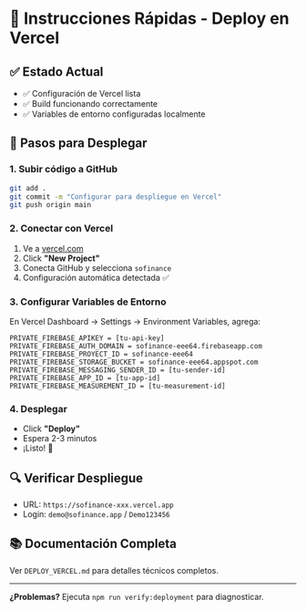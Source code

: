 # 🚀 Instrucciones Rápidas - Deploy en Vercel

## ✅ Estado Actual
- ✅ Configuración de Vercel lista
- ✅ Build funcionando correctamente
- ✅ Variables de entorno configuradas localmente

## 🎯 Pasos para Desplegar

### 1. Subir código a GitHub
```bash
git add .
git commit -m "Configurar para despliegue en Vercel"
git push origin main
```

### 2. Conectar con Vercel
1. Ve a [vercel.com](https://vercel.com)
2. Click **"New Project"**
3. Conecta GitHub y selecciona `sofinance`
4. Configuración automática detectada ✅

### 3. Configurar Variables de Entorno
En Vercel Dashboard → Settings → Environment Variables, agrega:

```
PRIVATE_FIREBASE_APIKEY = [tu-api-key]
PRIVATE_FIREBASE_AUTH_DOMAIN = sofinance-eee64.firebaseapp.com
PRIVATE_FIREBASE_PROYECT_ID = sofinance-eee64
PRIVATE_FIREBASE_STORAGE_BUCKET = sofinance-eee64.appspot.com
PRIVATE_FIREBASE_MESSAGING_SENDER_ID = [tu-sender-id]
PRIVATE_FIREBASE_APP_ID = [tu-app-id]
PRIVATE_FIREBASE_MEASUREMENT_ID = [tu-measurement-id]
```

### 4. Desplegar
- Click **"Deploy"**
- Espera 2-3 minutos
- ¡Listo! 🎉

## 🔍 Verificar Despliegue
- URL: `https://sofinance-xxx.vercel.app`
- Login: `demo@sofinance.app` / `Demo123456`

## 📚 Documentación Completa
Ver `DEPLOY_VERCEL.md` para detalles técnicos completos.

---
**¿Problemas?** Ejecuta `npm run verify:deployment` para diagnosticar.

